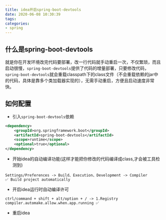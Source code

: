```yaml
---
title: idea开启spring-boot-devtools
date: 2020-06-08 10:30:39
tags:
categories:
- spring
---
```



## 什么是spring-boot-devtools
就是你在开发环境改完代码要部署，改一行代码就手动重启一次，不仅繁琐，而且启动很慢，`spring-boot-devtools`提供了代码的增量部署，只要修改代码，`spring-boot-devtools`就会重载classpath下的class文件（不会重载依赖的jar中的代码，具体是靠多个类加载器实现的），无需手动重启，方便且启动速度非常快。

## 如何配置
- 引入`spring-boot-devtools`依赖
```xml
<dependency>
    <groupId>org.springframework.boot</groupId>
    <artifactId>spring-boot-devtools</artifactId>
    <scope>runtime</scope>
    <optional>true</optional>
</dependency>
```

- 开始idea的自动编译功能(这样才能把你修改的代码编译成class,才会被工具检测到)
```text
Settings/Preferences -> Build、Execution、Development -> Compiler
✅ Build project automatically
```

- 开启idea运行时自动编译许可
```text
ctrl/command + shift + alt/option + / -> 1.Registry
compiler.automake.allow.when.app.running ✅
```

- 重启idea

